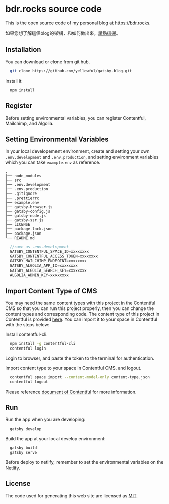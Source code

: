 # bdr.rocks source code

This is the open source code of my personal blog at <https://bdr.rocks>.

如果您想了解這個blog的架構，和如何做出來，[請點這邊](https://www.bdr.rocks/project/personal-blog/ "請點這邊")。

## Installation

You can download or clone from git hub.

```bash
  git clone https://github.com/yellowful/gatsby-blog.git
```

Install it:

```bash
  npm install
```

## Register

Before setting environmental variables, you can register Contentful, Mailchimp, and Algolia.

## Setting Environmental Variables

In your local developement environment, create and setting your own `.env.development` and `.env.production`, and setting environment variables which you can take `example.env` as reference.

    .
    ├── node_modules
    ├── src
    ├── .env.development
    ├── .env.production
    ├── .gitignore
    ├── .prettierrc
    ├── example.env
    ├── gatsby-browser.js
    ├── gatsby-config.js
    ├── gatsby-node.js
    ├── gatsby-ssr.js
    ├── LICENSE
    ├── package-lock.json
    ├── package.json
    └── README.md

```javascript
  //save as .env.development
  GATSBY_CONTENTFUL_SPACE_ID=xxxxxxxx
  GATSBY_CONTENTFUL_ACCESS_TOKEN=xxxxxxxx
  GATSBY_MAILCHIMP_ENDPOINT=xxxxxxxx
  GATSBY_ALGOLIA_APP_ID=xxxxxxxx
  GATSBY_ALGOLIA_SEARCH_KEY=xxxxxxxx
  ALGOLIA_ADMIN_KEY=xxxxxxxx
```

## Import Content Type of CMS

You may need the same content types with this project in the Contentful CMS so that you can run this project properly, then you can change the content types and corresponding code. The content type of this project in Contentful is provided [here](./content-type.json "here"). You can import it to your space in Contentful with the steps below:

Install contentful-cli.

```bash
  npm install -g contentful-cli
  contentful login
```

Login to browser, and paste the token to the terminal for authentication.

Import content type to your space in Contentful CMS, and logout.

```bash
  contentful space import --content-model-only content-type.json
  contentful logout
```

Please reference [document of Contentful](https://www.contentful.com/developers/docs/tutorials/cli/import-and-export/ "document of Contentful") for more information.

## Run

Run the app when you are developing:

```bash
  gatsby develop
```

Build the app at your local develop environment:

```bash
  gatsby build
  gatsby serve
```

Before deploy to netlify, remember to set the environmental variables on the Netlify.

## License

The code used for generating this web site are licensed as [MIT](./LICENSE "MIT").
